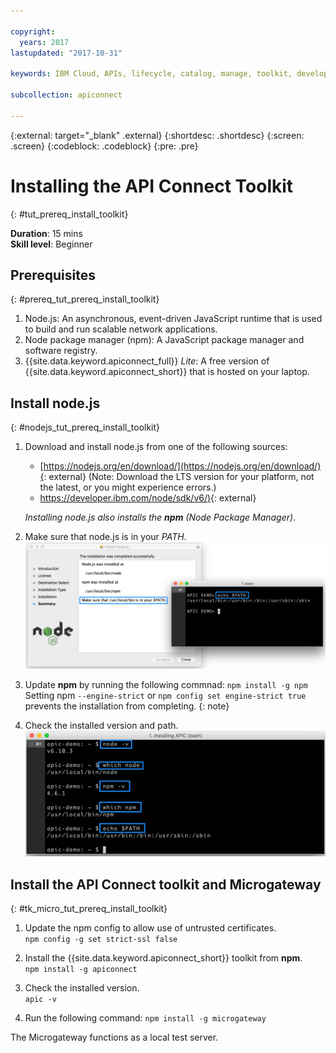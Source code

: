 ```yaml
---

copyright:
  years: 2017
lastupdated: "2017-10-31"

keywords: IBM Cloud, APIs, lifecycle, catalog, manage, toolkit, develop, dev portal, tutorials

subcollection: apiconnect

---
```


{:external: target="_blank" .external}
{:shortdesc: .shortdesc}
{:screen: .screen}
{:codeblock: .codeblock}
{:pre: .pre}

# Installing the API Connect Toolkit
{: #tut_prereq_install_toolkit}

**Duration**: 15 mins  
**Skill level**: Beginner  

## Prerequisites
{: #prereq_tut_prereq_install_toolkit}

1. Node.js: An asynchronous, event-driven JavaScript runtime that is used to build and run scalable network applications.
2. Node package manager (npm): A JavaScript package manager and software registry.
3. {{site.data.keyword.apiconnect_full}} _Lite_: A free version of {{site.data.keyword.apiconnect_short}} that is hosted on your laptop.


## Install node.js
{: #nodejs_tut_prereq_install_toolkit}

1. Download and install node.js from one of the following sources:
   * [https://nodejs.org/en/download/](https://nodejs.org/en/download/){: external} (Note: Download the LTS version for your platform, not the latest, or you might experience errors.)
   * [https://developer.ibm.com/node/sdk/v6/)](https://developer.ibm.com/node/sdk/v6/){: external}  

    _Installing node.js also installs the **npm** (Node Package Manager)_.

2.  Make sure that node.js is in your _PATH_.
    ![](images/verify-path.png)  

3. Update **npm** by running the following commnad: `npm install -g npm` 
   Setting npm `--engine-strict` or `npm config set engine-strict true` prevents the installation from completing.
   {: note}

4. Check the installed version and path.
   ![](images/screenshot_install_apic-1.png)  



## Install the API Connect toolkit and Microgateway
{: #tk_micro_tut_prereq_install_toolkit}

1. Update the npm config to allow use of untrusted certificates.  
   `npm config -g set strict-ssl false`  

2. Install the {{site.data.keyword.apiconnect_short}} toolkit from **npm**.  
    `npm install -g apiconnect`

3. Check the installed version.  
    `apic -v`

4. Run the following command: `npm install -g microgateway`

The Microgateway functions as a local test server.
